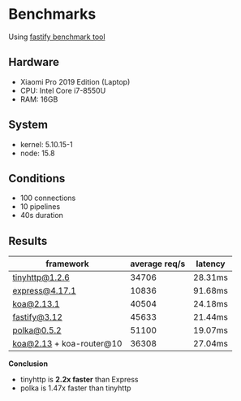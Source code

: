 # Benchmarks

Using [fastify benchmark tool](https://github.com/talentlessguy/benchmarks)

## Hardware

- Xiaomi Pro 2019 Edition (Laptop)
- CPU: Intel Core i7-8550U
- RAM: 16GB

## System

- kernel: 5.10.15-1
- node: 15.8

## Conditions

- 100 connections
- 10 pipelines
- 40s duration

## Results

| framework                | average req/s | latency |
| ------------------------ | ------------- | ------- |
| tinyhttp@1.2.6           | 34706         | 28.31ms |
| express@4.17.1           | 10836         | 91.68ms |
| koa@2.13.1               | 40504         | 24.18ms |
| fastify@3.12             | 45633         | 21.44ms |
| polka@0.5.2              | 51100         | 19.07ms |
| koa@2.13 + koa-router@10 | 36308         | 27.04ms |

**Conclusion**

- tinyhttp is **2.2x faster** than Express
- polka is 1.47x faster than tinyhttp
